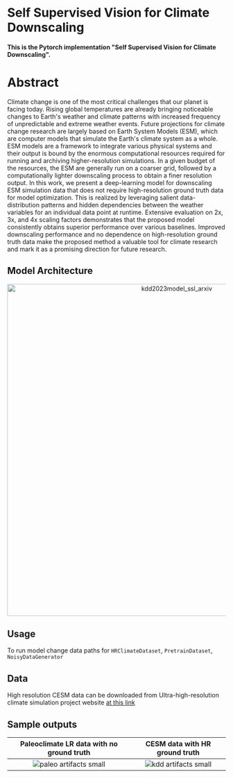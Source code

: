 # Self Supervised Vision for Climate Downscaling

#### This is the Pytorch implementation "Self Supervised Vision for Climate Downscaling".

# Abstract

Climate change is one of the most critical challenges that our planet is facing today. Rising global temperatures are already bringing noticeable changes to Earth's weather and climate patterns with increased frequency of unpredictable and extreme weather events. Future projections for climate change research are largely based on Earth System Models (ESM), which are computer models that simulate the Earth's climate system as a whole. ESM models are a framework to integrate various physical systems and their output is bound by the enormous computational resources required for running and archiving higher-resolution simulations. In a given budget of the resources, the ESM are generally run on a coarser grid, followed by a computationally lighter downscaling process to obtain a finer resolution output. In this work, we present a deep-learning model for downscaling ESM simulation data that does not require high-resolution ground truth data for model optimization. This is realized by leveraging salient data-distribution patterns and hidden dependencies between the weather variables for an individual data point at runtime. Extensive evaluation on 2x, 3x, and 4x scaling factors demonstrates that the proposed model consistently obtains superior performance over various baselines. Improved downscaling performance and no dependence on high-resolution ground truth data make the proposed method a valuable tool for climate research and mark it as a promising direction for future research.

## Model Architecture
<p align="center">
<img width="766" alt="kdd2023model_ssl_arxiv" src="https://github.com/k-s-b/climate_sd/assets/62580782/942bb533-8b67-4c85-8428-9b4975bb87e8">
</p>




## Usage
To run model change data paths for `HRClimateDataset`, `PretrainDataset`, `NoisyDataGenerator`

## Data
High resolution CESM data can be downloaded from Ultra-high-resolution climate simulation project website [at this link](http://climatedata.ibs.re.kr/data/cesm-hires)

## Sample outputs


Paleoclimate LR data with no ground truth             |  CESM data with HR ground truth
:-------------------------:|:-------------------------:
![paleo artifacts small](https://github.com/k-s-b/self-scd/assets/62580782/c2e1f46b-8fb9-412e-8d5d-24eda970b878)  |  ![kdd artifacts small](https://github.com/k-s-b/self-scd/assets/62580782/7823bd97-53e4-40fc-9b38-12eff0a37c74)





